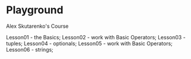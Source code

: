 # Playground
Alex Skutarenko's Course

Lesson01 - the Basics;
Lesson02 - work with Basic Operators;
Lesson03 - tuples;
Lesson04 - optionals;
Lesson05 - work with Basic Operators;
Lesson06 - strings;
